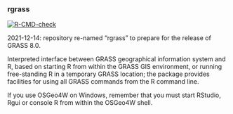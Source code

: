 
### rgrass

<!-- badges: start -->

[![R-CMD-check](https://github.com/rsbivand/rgrass/workflows/R-CMD-check/badge.svg)](https://github.com/rsbivand/rgrass/actions)
<!-- badges: end -->

2021-12-14: repository re-named “rgrass” to prepare for the release of
GRASS 8.0.

Interpreted interface between GRASS geographical information system and
R, based on starting R from within the GRASS GIS environment, or running
free-standing R in a temporary GRASS location; the package provides
facilities for using all GRASS commands from the R command line.

If you use OSGeo4W on Windows, remember that you must start RStudio,
Rgui or console R from within the OSGeo4W shell.
